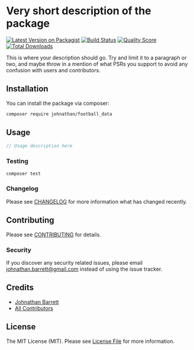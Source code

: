 # Very short description of the package

[![Latest Version on Packagist](https://img.shields.io/packagist/v/johnathan/football_data.svg?style=flat-square)](https://packagist.org/packages/johnathan/football_data)
[![Build Status](https://img.shields.io/travis/johnathan/football_data/master.svg?style=flat-square)](https://travis-ci.org/johnathan/football_data)
[![Quality Score](https://img.shields.io/scrutinizer/g/johnathan/football_data.svg?style=flat-square)](https://scrutinizer-ci.com/g/johnathan/football_data)
[![Total Downloads](https://img.shields.io/packagist/dt/johnathan/football_data.svg?style=flat-square)](https://packagist.org/packages/johnathan/football_data)

This is where your description should go. Try and limit it to a paragraph or two, and maybe throw in a mention of what PSRs you support to avoid any confusion with users and contributors.

## Installation

You can install the package via composer:

```bash
composer require johnathan/football_data
```

## Usage

``` php
// Usage description here
```

### Testing

``` bash
composer test
```

### Changelog

Please see [CHANGELOG](CHANGELOG.md) for more information what has changed recently.

## Contributing

Please see [CONTRIBUTING](CONTRIBUTING.md) for details.

### Security

If you discover any security related issues, please email johnathan.barrett@gmail.com instead of using the issue tracker.

## Credits

- [Johnathan Barrett](https://github.com/johnathan)
- [All Contributors](../../contributors)

## License

The MIT License (MIT). Please see [License File](LICENSE.md) for more information.
